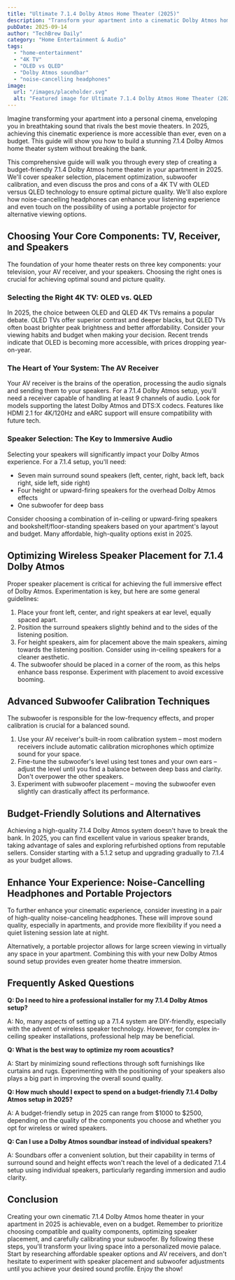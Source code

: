 ```yaml
---
title: "Ultimate 7.1.4 Dolby Atmos Home Theater (2025)"
description: "Transform your apartment into a cinematic Dolby Atmos home theater in 2025!  This budget-friendly guide covers wireless speaker placement, subwoofer calibration, and more. Learn how to choose between 4K OLED and QLED TVs for the best experience.  Read now!"
pubDate: 2025-09-14
author: "TechBrew Daily"
category: "Home Entertainment & Audio"
tags:
  - "home-entertainment"
  - "4K TV"
  - "OLED vs QLED"
  - "Dolby Atmos soundbar"
  - "noise-cancelling headphones"
image:
  url: "/images/placeholder.svg"
  alt: "Featured image for Ultimate 7.1.4 Dolby Atmos Home Theater (2025)"
---
```


Imagine transforming your apartment into a personal cinema, enveloping you in breathtaking sound that rivals the best movie theaters.  In 2025, achieving this cinematic experience is more accessible than ever, even on a budget.  This guide will show you how to build a stunning 7.1.4 Dolby Atmos home theater system without breaking the bank.

This comprehensive guide will walk you through every step of creating a budget-friendly 7.1.4 Dolby Atmos home theater in your apartment in 2025. We'll cover speaker selection, placement optimization, subwoofer calibration, and even discuss the pros and cons of a 4K TV with OLED versus QLED technology to ensure optimal picture quality.  We'll also explore how noise-cancelling headphones can enhance your listening experience and even touch on the possibility of using a portable projector for alternative viewing options.

## Choosing Your Core Components: TV, Receiver, and Speakers

The foundation of your home theater rests on three key components: your television, your AV receiver, and your speakers.  Choosing the right ones is crucial for achieving optimal sound and picture quality.

### Selecting the Right 4K TV: OLED vs. QLED

In 2025, the choice between OLED and QLED 4K TVs remains a popular debate. OLED TVs offer superior contrast and deeper blacks, but QLED TVs often boast brighter peak brightness and better affordability. Consider your viewing habits and budget when making your decision. Recent trends indicate that OLED is becoming more accessible, with prices dropping year-on-year.

### The Heart of Your System: The AV Receiver

Your AV receiver is the brains of the operation, processing the audio signals and sending them to your speakers. For a 7.1.4 Dolby Atmos setup, you'll need a receiver capable of handling at least 9 channels of audio. Look for models supporting the latest Dolby Atmos and DTS:X codecs.  Features like HDMI 2.1 for 4K/120Hz and eARC support will ensure compatibility with future tech.

### Speaker Selection: The Key to Immersive Audio

Selecting your speakers will significantly impact your Dolby Atmos experience.  For a 7.1.4 setup, you'll need:

*   Seven main surround sound speakers (left, center, right, back left, back right, side left, side right)
*   Four height or upward-firing speakers for the overhead Dolby Atmos effects
*   One subwoofer for deep bass

Consider choosing a combination of in-ceiling or upward-firing speakers and bookshelf/floor-standing speakers based on your apartment's layout and budget.  Many affordable, high-quality options exist in 2025.

## Optimizing Wireless Speaker Placement for 7.1.4 Dolby Atmos

Proper speaker placement is critical for achieving the full immersive effect of Dolby Atmos.  Experimentation is key, but here are some general guidelines:

1.  Place your front left, center, and right speakers at ear level, equally spaced apart.
2.  Position the surround speakers slightly behind and to the sides of the listening position.
3.  For height speakers, aim for placement above the main speakers, aiming towards the listening position. Consider using in-ceiling speakers for a cleaner aesthetic.
4.  The subwoofer should be placed in a corner of the room, as this helps enhance bass response.  Experiment with placement to avoid excessive booming.

## Advanced Subwoofer Calibration Techniques

The subwoofer is responsible for the low-frequency effects, and proper calibration is crucial for a balanced sound.

1.  Use your AV receiver's built-in room calibration system – most modern receivers include automatic calibration microphones which optimize sound for your space.
2.  Fine-tune the subwoofer's level using test tones and your own ears – adjust the level until you find a balance between deep bass and clarity.  Don't overpower the other speakers.
3.  Experiment with subwoofer placement – moving the subwoofer even slightly can drastically affect its performance.

## Budget-Friendly Solutions and Alternatives

Achieving a high-quality 7.1.4 Dolby Atmos system doesn't have to break the bank. In 2025, you can find excellent value in various speaker brands,  taking advantage of sales and exploring refurbished options from reputable sellers.  Consider starting with a 5.1.2 setup and upgrading gradually to 7.1.4 as your budget allows.


##  Enhance Your Experience: Noise-Cancelling Headphones and Portable Projectors

To further enhance your cinematic experience, consider investing in a pair of high-quality noise-canceling headphones. These will improve sound quality, especially in apartments, and provide more flexibility if you need a quiet listening session late at night.

Alternatively, a portable projector allows for large screen viewing in virtually any space in your apartment. Combining this with your new Dolby Atmos sound setup provides even greater home theatre immersion.


## Frequently Asked Questions

**Q: Do I need to hire a professional installer for my 7.1.4 Dolby Atmos setup?**

A:  No, many aspects of setting up a 7.1.4 system are DIY-friendly, especially with the advent of wireless speaker technology.  However, for complex in-ceiling speaker installations, professional help may be beneficial.

**Q:  What is the best way to optimize my room acoustics?**

A: Start by minimizing sound reflections through soft furnishings like curtains and rugs.  Experimenting with the positioning of your speakers also plays a big part in improving the overall sound quality.

**Q:  How much should I expect to spend on a budget-friendly 7.1.4 Dolby Atmos setup in 2025?**

A: A budget-friendly setup in 2025 can range from $1000 to $2500, depending on the quality of the components you choose and whether you opt for wireless or wired speakers.

**Q: Can I use a Dolby Atmos soundbar instead of individual speakers?**

A: Soundbars offer a convenient solution, but their capability in terms of surround sound and height effects won't reach the level of a dedicated 7.1.4 setup using individual speakers, particularly regarding immersion and audio clarity.


## Conclusion

Creating your own cinematic 7.1.4 Dolby Atmos home theater in your apartment in 2025 is achievable, even on a budget. Remember to prioritize choosing compatible and quality components, optimizing speaker placement, and carefully calibrating your subwoofer. By following these steps, you'll transform your living space into a personalized movie palace.  Start by researching affordable speaker options and AV receivers, and don't hesitate to experiment with speaker placement and subwoofer adjustments until you achieve your desired sound profile.  Enjoy the show!